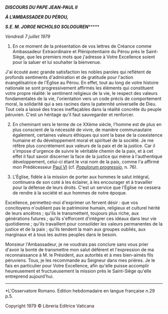 ***DISCOURS DU PAPE JEAN-PAUL II***

***À L’AMBASSADER DU PÉROU,***

***S.E. M. JORGE NICHOLSO SOLOGUREN********

*Vendredi 7 juillet 1979*

1. En ce moment de la présentation de vos lettres de Créance comme Ambassadeur Extraordinaire et Plénipotentiaire du Pérou près le Saint-Siège, que les premiers mots que j'adresse à Votre Excellence soient pour la saluer et lui souhaiter la bienvenue.

J'ai écouté avec grande satisfaction les nobles paroles qui reflètent de profonds sentiments d'admiration et de gratitude pour l'action évangélisatrice de l'Église au Pérou. En effet, tout au long de votre histoire nationale se sont progressivement affirmés les éléments qui constituent votre propre réalité: le sentiment religieux de la vie, le respect des valeurs fondamentales de la vie, l'orientation vers un code précis de comportement moral, la solidarité qui a ses racines dans la paternité universelle de Dieu. Tout cela a laissé des traces ineffaçables dans la réalité concrète du peuple péruvien. C'est un héritage qu'il faut sauvegarder et renforcer.

2. En cheminant vers le terme de ce XXème siècle, l'homme est de plus en plus conscient de la nécessité de vivre, de manière communautaire également, certaines valeurs éthiques qui sont la base de la coexistence humaine et du développement moral et spirituel de la société. Je me réfère plus concrètement aux valeurs de la paix et de la justice. Car il s'impose d'urgence de suivre le véritable chemin de la paix, et à cet effet il faut savoir discerner la face de la justice qui mène à l'authentique développement, celui-ci étant le vrai nom de la paix, comme l'a affirmé mon Prédécesseur [Paul VI](http://www.vatican.va/holy_father/paul_vi/index_fr.htm) (cf. *[Populorum progressio](http://www.vatican.va/holy_father/paul_vi/encyclicals/documents/hf_p-vi_enc_26031967_populorum_fr.html)*, n. 76).

3. L'Église, fidèle à la mission de porter aux hommes le salut intégral, continuera de son coté à les éclairer, à les encourager et à travailler pour la défense de leurs droits. C'est un service que l'Église ne cessera de rendre à la société et aux hommes de notre époque.

Excellence, permettez-moi d'exprimer un fervent désir : que vos concitoyens n'oublient pas le patrimoine humain, religieux et culturel hérité de leurs ancêtres ; qu'ils le transmettent, toujours plus riche, aux générations futures ; qu'ils s'efforcent d'intégrer ces idéaux dans leur vie quotidienne ; qu'ils travaillent pour consolider les valeurs permanentes de la justice et de la paix ; qu'ils tendent la main aux groupes oubliés, aux marginaux et à tous les autres peuples dans le besoin.

Monsieur l'Ambassadeur, je ne voudrais pas conclure sans vous prier d'avoir la bonté de transmettre mon salut déférent et l'expression de ma reconnaissance à M. le Président, aux autorités et à mes bien-aimés fils péruviens. Tous, je les recommande au Seigneur dans mes prières. Je le fais en particulier pour Votre Excellence, afin qu'elle puisse accomplir heureusement et fructueusement la mission près le Saint-Siège qu'elle entreprend aujourd'hui.

* * *

*L'Osservatore Romano. Edition hebdomadaire en langue française n.29 p.5.

Copyright 1979 © Libreria Editrice Vaticana